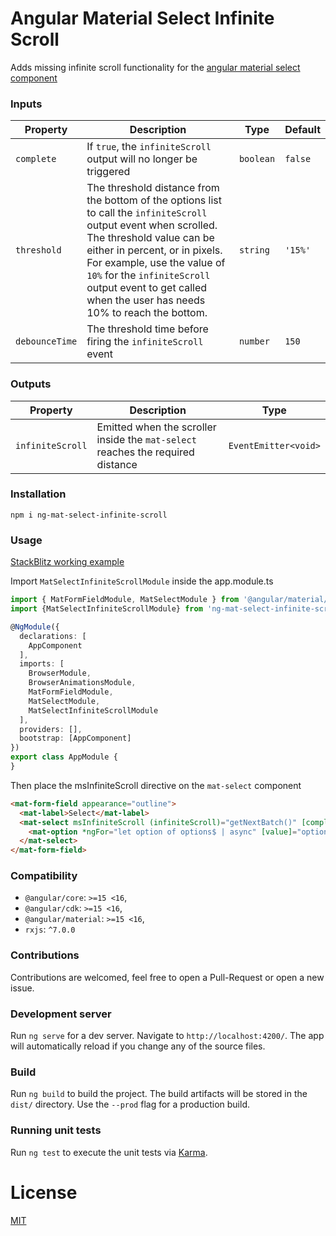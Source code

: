 
# Angular Material Select Infinite Scroll  
  
Adds missing infinite scroll functionality for the [angular material select component](https://material.angular.io/components/select)
  
  
### Inputs  
  
| Property       | Description                                                                                                                                                                                                                                                                                                              | Type      | Default    |  
| -------------- | ------------------------------------------------------------------------------------------------------------------------------------------------------------------------------------------------------------------------------------------------------------------------------------------------------------------------ | ----------| ---------- |  
| `complete`     | If `true`, the `infiniteScroll` output will no longer be triggered                                                                                                                                                                                                                                                        | `boolean` | `false`    |  
| `threshold`    | The threshold distance from the bottom of the options list to call the `infiniteScroll` output event when scrolled. The threshold value can be either in percent, or in pixels. For example, use the value of `10%` for the `infiniteScroll` output event to get called when the user has needs 10% to reach the bottom. | `string`  | `'15%'`    |
| `debounceTime` | The threshold time before firing the `infiniteScroll` event                                                                                                                                                                                                                                                              | `number`  | `150`      |
### Outputs
| Property         | Description                                                                             | Type                                                                                                                                                                                                                                                                                                                                          |
| ----------------- | --------------------------------------------------------------------------------------- | --------------------
| `infiniteScroll`  | Emitted when the scroller inside the `mat-select` reaches the required distance         | `EventEmitter<void>`

### Installation

```
npm i ng-mat-select-infinite-scroll
```

### Usage
[StackBlitz working example](https://stackblitz.com/edit/ng-mat-select-infinite-scroll)

Import `MatSelectInfiniteScrollModule` inside the app.module.ts
```typescript
import { MatFormFieldModule, MatSelectModule } from '@angular/material/select';
import {MatSelectInfiniteScrollModule} from 'ng-mat-select-infinite-scroll';

@NgModule({
  declarations: [
    AppComponent
  ],
  imports: [
    BrowserModule,
    BrowserAnimationsModule,
    MatFormFieldModule,
    MatSelectModule,
    MatSelectInfiniteScrollModule
  ],
  providers: [],
  bootstrap: [AppComponent]
})
export class AppModule {
}
```

Then place the msInfiniteScroll directive on the `mat-select` component
```html
<mat-form-field appearance="outline">
  <mat-label>Select</mat-label>
  <mat-select msInfiniteScroll (infiniteScroll)="getNextBatch()" [complete]="offset === data.length">
    <mat-option *ngFor="let option of options$ | async" [value]="option">{{option}}</mat-option>
  </mat-select>
</mat-form-field>
```

### Compatibility

* `@angular/core`: `>=15 <16`,
* `@angular/cdk`: `>=15 <16`,
* `@angular/material`: `>=15 <16`,
* `rxjs`: `^7.0.0`

### Contributions
Contributions are welcomed, feel free to open a Pull-Request or open a new issue.

### Development server

Run `ng serve` for a dev server. Navigate to `http://localhost:4200/`. The app will automatically reload if you change any of the source files.

### Build

Run `ng build` to build the project. The build artifacts will be stored in the `dist/` directory. Use the `--prod` flag for a production build.

### Running unit tests

Run `ng test` to execute the unit tests via [Karma](https://karma-runner.github.io).

# License

[MIT](LICENSE)
